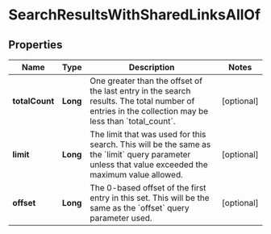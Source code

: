 

# SearchResultsWithSharedLinksAllOf


## Properties

| Name | Type | Description | Notes |
|------------ | ------------- | ------------- | -------------|
|**totalCount** | **Long** | One greater than the offset of the last entry in the search results. The total number of entries in the collection may be less than &#x60;total_count&#x60;. |  [optional] |
|**limit** | **Long** | The limit that was used for this search. This will be the same as the &#x60;limit&#x60; query parameter unless that value exceeded the maximum value allowed. |  [optional] |
|**offset** | **Long** | The 0-based offset of the first entry in this set. This will be the same as the &#x60;offset&#x60; query parameter used. |  [optional] |



